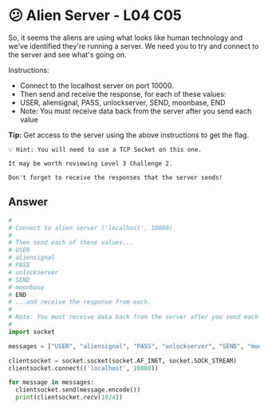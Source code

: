 # 😕 Alien Server - L04 C05

So, it seems the aliens are using what looks like human technology and we've identified they're running a server. We need you to try and connect to the server and see what's going on.

Instructions:

- Connect to the localhost server on port 10000.
- Then send and receive the response, for each of these values:
- USER, aliensignal, PASS, unlockserver, SEND, moonbase, END
- Note: You must receive data back from the server after you send each value

**Tip:** Get access to the server using the above instructions to get the flag.

```
💡 Hint: You will need to use a TCP Socket on this one.

It may be worth reviewing Level 3 Challenge 2.

Don't forget to receive the responses that the server sends!
```

## Answer

```python
#
# Connect to alien server ('localhost', 10000)
#
# Then send each of these values...
# USER
# aliensignal
# PASS
# unlockserver
# SEND
# moonbase
# END
# ...and receive the response from each.
#
# Note: You must receive data back from the server after you send each value
#
import socket

messages = ["USER", "aliensignal", "PASS", "unlockserver", "SEND", "moonbase", "END"]

clientsocket = socket.socket(socket.AF_INET, socket.SOCK_STREAM)
clientsocket.connect(('localhost', 10000))

for message in messages:
  clientsocket.send(message.encode())
  print(clientsocket.recv(1024))
```
